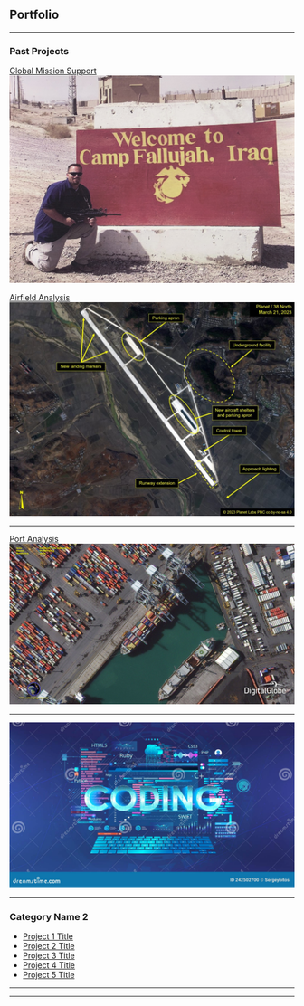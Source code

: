 ## Portfolio

---

### Past Projects

[Global Mission Support](/sample_page)
<img src="images/IMG_0046.jpg?raw=true"/>

[Airfield Analysis](/sample_page)
<img src="images/Fig1b_Sunchon-Upd-23-0321_23-0321-Planet-1024x768.jpg?raw=true"/>

---
[Port Analysis](/pdf/sample_presentation.pdf)
<img src="images/Satellite_Image_Auckland_New_Zealand_Port.jpg?raw=true"/>

---
<img src="images/coding.jpg?raw=true"/>

---

### Category Name 2

- [Project 1 Title](http://example.com/)
- [Project 2 Title](http://example.com/)
- [Project 3 Title](http://example.com/)
- [Project 4 Title](http://example.com/)
- [Project 5 Title](http://example.com/)

---




---
